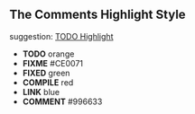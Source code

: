 ## The Comments Highlight Style
  suggestion: [TODO Highlight](https://marketplace.visualstudio.com/items?itemName=wayou.vscode-todo-highlight)
- **TODO** orange
- **FIXME** #CE0071
- **FIXED** green
- **COMPILE** red
- **LINK** blue
- **COMMENT** #996633
